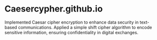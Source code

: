 # Caesercypher.github.io
Implemented Caesar cipher encryption to enhance data security in text-based communications. Applied a simple shift cipher algorithm to encode sensitive information, ensuring confidentiality in digital exchanges.
